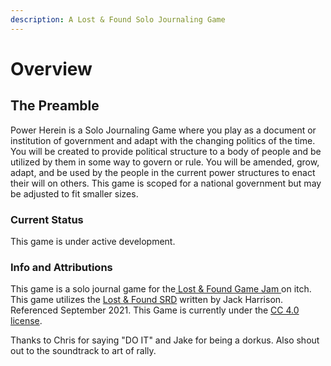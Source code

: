 ```yaml
---
description: A Lost & Found Solo Journaling Game
---
```


# Overview

## The Preamble

Power Herein is a Solo Journaling Game where you play as a document or institution of government and adapt with the changing politics of the time. You will be created to provide political structure to a body of people and be utilized by them in some way to govern or rule. You will be amended, grow, adapt, and be used by the people in the current power structures to enact their will on others. This game is scoped for a national government but may be adjusted to fit smaller sizes. 

### Current Status

This game is under active development.

### Info and Attributions

This game is a solo journal game for the[ Lost & Found Game Jam ](https://itch.io/jam/lost-and-found)on itch. This game utilizes the [Lost & Found SRD](https://srd.mousehole.press/) written by Jack Harrison. Referenced September 2021. This Game is currently under the [CC 4.0 license](https://creativecommons.org/licenses/by/4.0/). 

Thanks to Chris for saying "DO IT" and Jake for being a dorkus. Also shout out to the soundtrack to art of rally. 



